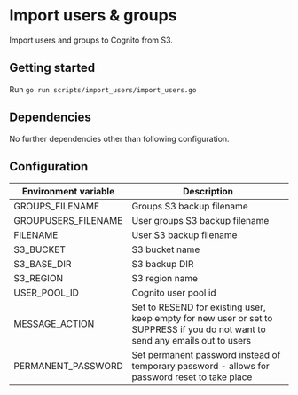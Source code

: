 # Import users & groups

Import users and groups to Cognito from S3.

## Getting started

 Run ```go run scripts/import_users/import_users.go```

## Dependencies

No further dependencies other than following configuration.

## Configuration

| Environment variable         | Description
| ---------------------------- | -----------
| GROUPS_FILENAME              | Groups S3 backup filename
| GROUPUSERS_FILENAME          | User groups S3 backup filename
| FILENAME                     | User S3 backup filename
| S3_BUCKET                    | S3 bucket name
| S3_BASE_DIR                  | S3 backup DIR
| S3_REGION                    | S3 region name
| USER_POOL_ID                 | Cognito user pool id
| MESSAGE_ACTION               | Set to RESEND for existing user, keep empty for new user or set to SUPPRESS if you do not want to send any emails out to users
| PERMANENT_PASSWORD           | Set permanent password instead of temporary password - allows for password reset to take place
